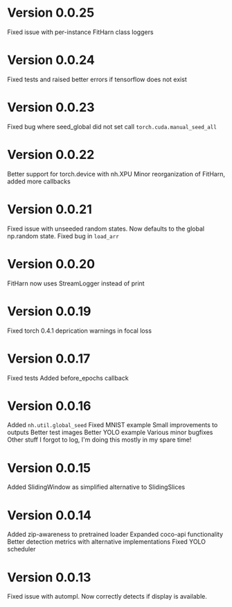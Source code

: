 Version 0.0.25
==============
Fixed issue with per-instance FitHarn class loggers


Version 0.0.24
==============
Fixed tests and raised better errors if tensorflow does not exist


Version 0.0.23
==============
Fixed bug where seed_global did not set call `torch.cuda.manual_seed_all`


Version 0.0.22
==============
Better support for torch.device with nh.XPU
Minor reorganization of FitHarn, added more callbacks



Version 0.0.21
==============
Fixed issue with unseeded random states. Now defaults to the global np.random state.
Fixed bug in `load_arr`


Version 0.0.20
==============
FitHarn now uses StreamLogger instead of print


Version 0.0.19
==============
Fixed torch 0.4.1 deprication warnings in focal loss


Version 0.0.17
==============
Fixed tests
Added before_epochs callback



Version 0.0.16
==============
Added `nh.util.global_seed`
Fixed MNIST example
Small improvements to outputs
Better test images
Better YOLO example
Various minor bugfixes
Other stuff I forgot to log, I'm doing this mostly in my spare time!


Version 0.0.15
==============
Added SlidingWindow as simplified alternative to SlidingSlices


Version 0.0.14
==============
Added zip-awareness to pretrained loader 
Expanded coco-api functionality
Better detection metrics with alternative implementations
Fixed YOLO scheduler


Version 0.0.13
==============
Fixed issue with autompl. Now correctly detects if display is available. 
